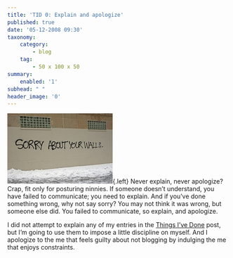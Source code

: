 ```yaml
---
title: 'TID 0: Explain and apologize'
published: true
date: '05-12-2008 09:30'
taxonomy:
    category:
        - blog
    tag:
        - 50 x 100 x 50
summary:
    enabled: '1'
subhead: " "
header_image: '0'
---
```


![Grafitti: Sorry about your wall](402802775-1e7643816e-m.jpg){.left} Never explain, never apologize? Crap, fit only for posturing ninnies. If someone doesn’t understand, you have failed to communicate; you need to explain. And if you’ve done something wrong, why not say sorry? You may not think it was wrong, but someone else did. You failed to communicate, so explain, and apologize.

I did not attempt to explain any of my entries in the [Things I’ve Done](https://jeremycherfas.net/blog/lazy-blogging-just-one-of-the-things-ive-done/) post, but I’m going to use them to impose a little discipline on myself. And I apologize to the me that feels guilty about not blogging by indulging the me that enjoys constraints.
